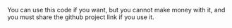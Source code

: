 You can use this code if you want, but you cannot make money with it, and you must share the github project link if you use it.
